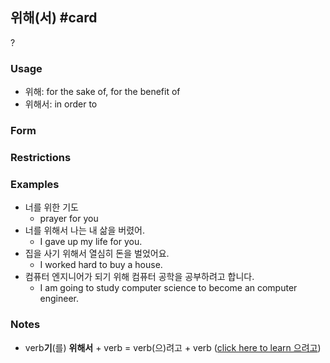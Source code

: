 ## 위해(서) #card
?
### Usage
- 위해: for the sake of, for the benefit of
- 위해서: in order to

### Form
### Restrictions
### Examples
- 너를 위한 기도 
	- prayer for you  
- 너를 위해서 나는 내 삶을 버렸어. 
	- I gave up my life for you.  
- 집을 사기 위해서 열심히 돈을 벌었어요. 
	- I worked hard to buy a house.  
- 컴퓨터 엔지니어가 되기 위해 컴퓨터 공학을 공부하려고 합니다.
	- I am going to study computer science to become an computer engineer.
### Notes
- verb**기**(를) **위해서** + verb = verb(으)려고 + verb ([click here to learn 으려고](https://funkorean4u.wordpress.com/2014/07/16/grammar-%ec%9c%bc%eb%9f%ac-%ec%9c%bc%eb%a0%a4%ea%b3%a0-verb-connectives/))
